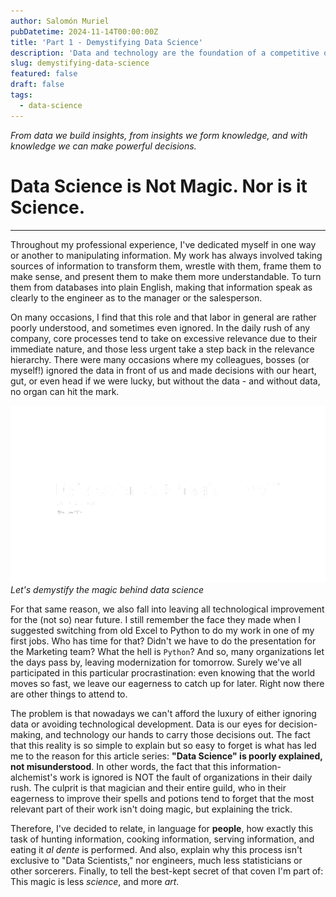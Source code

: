 ```yaml
---
author: Salomón Muriel
pubDatetime: 2024-11-14T00:00:00Z
title: 'Part 1 - Demystifying Data Science'
description: 'Data and technology are the foundation of a competitive organization. So why is Data Science so misunderstood?'
slug: demystifying-data-science
featured: false
draft: false
tags:
  - data-science
---
```


_From data we build insights, from insights we form knowledge, and with knowledge we can make powerful decisions._

# **Data Science is Not Magic. Nor is it Science.**
---

Throughout my professional experience, I've dedicated myself in one way or another to manipulating information. My work has always involved taking sources of information to transform them, wrestle with them, frame them to make sense, and present them to make them more understandable. To turn them from databases into plain English, making that information speak as clearly to the engineer as to the manager or the salesperson.

On many occasions, I find that this role and that labor in general are rather poorly understood, and sometimes even ignored. In the daily rush of any company, core processes tend to take on excessive relevance due to their immediate nature, and those less urgent take a step back in the relevance hierarchy. There were many occasions where my colleagues, bosses (or myself!) ignored the data in front of us and made decisions with our heart, gut, or even head if we were lucky, but without the data - and without data, no organ can hit the mark.

![Let's demystify the magic behind data science](./001.png)*Let's demystify the magic behind data science*

For that same reason, we also fall into leaving all technological improvement for the (not so) near future. I still remember the face they made when I suggested switching from old Excel to Python to do my work in one of my first jobs. Who has time for that? Didn't we have to do the presentation for the Marketing team? What the hell is `Python`? And so, many organizations let the days pass by, leaving modernization for tomorrow. Surely we've all participated in this particular procrastination: even knowing that the world moves so fast, we leave our eagerness to catch up for later. Right now there are other things to attend to.

The problem is that nowadays we can't afford the luxury of either ignoring data or avoiding technological development. Data is our eyes for decision-making, and technology our hands to carry those decisions out. The fact that this reality is so simple to explain but so easy to forget is what has led me to the reason for this article series: **"Data Science" is poorly explained, not misunderstood**. In other words, the fact that this information-alchemist's work is ignored is NOT the fault of organizations in their daily rush. The culprit is that magician and their entire guild, who in their eagerness to improve their spells and potions tend to forget that the most relevant part of their work isn't doing magic, but explaining the trick.

Therefore, I've decided to relate, in language for **people**, how exactly this task of hunting information, cooking information, serving information, and eating it _al dente_ is performed. And also, explain why this process isn't exclusive to "Data Scientists," nor engineers, much less statisticians or other sorcerers. Finally, to tell the best-kept secret of that coven I'm part of: This magic is less _science_, and more _art_.
